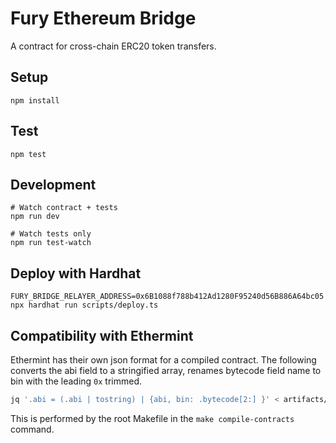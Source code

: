 # Fury Ethereum Bridge

A contract for cross-chain ERC20 token transfers.

## Setup

```
npm install
```

## Test

```
npm test
```

## Development

```
# Watch contract + tests
npm run dev

# Watch tests only
npm run test-watch
```

## Deploy with Hardhat

```
FURY_BRIDGE_RELAYER_ADDRESS=0x6B1088f788b412Ad1280F95240d56B886A64bc05 npx hardhat run scripts/deploy.ts
```

## Compatibility with Ethermint

Ethermint has their own json format for a compiled contract. The following
converts the abi field to a stringified array, renames bytecode field name to
bin with the leading `0x` trimmed.

```bash
jq '.abi = (.abi | tostring) | {abi, bin: .bytecode[2:] }' < artifacts/contracts/ERC20MintableBurnable.sol/ERC20MintableBurnable.json > ethermint_json/ERC20MintableBurnable.json
```

This is performed by the root Makefile in the `make compile-contracts` command.
